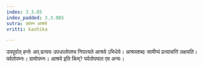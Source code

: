 ```yaml
---
index: 3.3.85
index_padded: 3.3.085
sutra: उपघ्न आश्रये
vritti: kashika

---
```

उपपूर्वात् हन्तेः अप् प्रत्ययः उपधालोपश्च निपात्यते आश्रये ऽभिधेये। आश्रयशब्दः सामीप्यं प्रत्यासत्तिं लक्षयति। पर्वतोपघ्नः। ग्रामोपघ्नः। आश्रये इति किम्? पर्वतोपघात एव अन्यः।